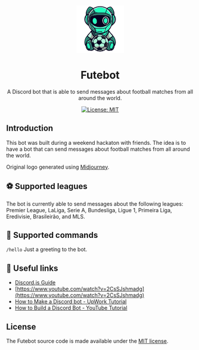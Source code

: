 <p align="center">
    <img alt="expo sdk" height="128" src="./images/logo-nobg.png">
    <h1 align="center">Futebot</h1>
    <p align="center">A Discord bot that is able to send messages about football matches from all around the world.</p>
</p>

<p align="center">
  <a aria-label="Futebot is free to use" href="https://github.com/expo/expo/blob/main/LICENSE" target="_blank">
    <img alt="License: MIT" src="https://img.shields.io/badge/License-MIT-success.svg?style=flat-square&color=33CC12" target="_blank" />
  </a>
</p>

## Introduction

<p>This bot was built during a weekend hackaton with friends. The idea is to have a bot that can send messages about football matches from all around the world. 

<p>Original logo generated using <a href="https://www.midjourney.com/home">Midjourney</a>.</p>

## ⚽ Supported leagues 
The bot is currently able to send messages about the following leagues: Premier League, LaLiga, Serie A, Bundesliga, Ligue 1, Primeira Liga, Eredivisie, Brasileirão, and MLS.</p>

## 🤖 Supported commands

`/hello` Just a greeting to the bot.

## 🔗 Useful links
- [Discord.js Guide](https://discordjs.guide)
- [https://www.youtube.com/watch?v=2CsSJshmadg](https://www.youtube.com/watch?v=2CsSJshmadg)
- [How to Make a Discord bot - UpWork Tutorial](https://www.upwork.com/resources/how-to-make-discord-bot)
- [How to Build a Discord Bot - YouTube Tutorial](https://www.youtube.com/watch?v=Oy5HGvrxM4o)

## License

The Futebot source code is made available under the [MIT license](LICENSE).
